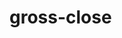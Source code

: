# gross-close

<!DOCTYPE html>
<html lang="en">
<head>
  <meta charset="UTF-8">
  <meta name="viewport" content="width=device-width, initial-scale=1.0">
  <title>Gross-Close | Sales Coaching & Performance Optimization</title>
  <script src="https://cdn.jsdelivr.net/npm/react@18.2.0/umd/react.production.min.js"></script>
  <script src="https://cdn.jsdelivr.net/npm/react-dom@18.2.0/umd/react-dom.production.min.js"></script>
  <script src="https://cdn.jsdelivr.net/npm/babel-standalone@7.22.9/babel.min.js"></script>
  <script src="https://cdn.tailwindcss.com"></script>
  <link href="https://fonts.googleapis.com/css2?family=Roboto:wght@400;700&display=swap" rel="stylesheet">
</head>
<body>
  <div id="root"></div>
  <script type="text/babel">
    const { useState } = React;

    // Navigation Component
    const Navbar = () => (
      <nav className="bg-gray-800 text-white p-4 sticky top-0 z-10">
        <div className="container mx-auto flex justify-between items-center">
          <h1 className="text-2xl font-bold">Gross-Close</h1>
          <div className="space-x-4">
            <a href="#home" className="hover:text-gray-300">Home</a>
            <a href="#about" className="hover:text-gray-300">About Tom</a>
            <a href="#assessments" className="hover:text-gray-300">Assessments</a>
            <a href="#programs" className="hover:text-gray-300">Programs</a>
            <a href="#contact" className="hover:text-gray-300">Contact</a>
          </div>
        </div>
      </nav>
    );

    // Hero Section
    const Hero = () => (
      <section id="home" className="bg-blue-600 text-white py-20 text-center">
        <div className="container mx-auto px-4">
          <h1 className="text-4xl md:text-5xl font-bold mb-4">Skyrocket Your Sales with Gross-Close</h1>
          <p className="text-xl mb-6">Proven coaching to boost your close rate, commissions, and profitability.</p>
          <a href="#assessments" className="bg-yellow-500 text-black font-bold py-2 px-6 rounded hover:bg-yellow-600">Take the Free Sales IQ Test</a>
        </div>
      </section>
    );

    // About Section
    const About = () => (
      <section id="about" className="py-20 bg-gray-100">
        <div className="container mx-auto px-4">
          <h2 className="text-3xl font-bold text-center mb-8">Meet Tom Grossman</h2>
          <div className="flex flex-col md:flex-row items-center">
            <div className="md:w-1/2 mb-6 md:mb-0">
              <img src="https://via.placeholder.com/400" alt="Tom Grossman" className="rounded-lg shadow-lg mx-auto" />
            </div>
            <div className="md:w-1/2 md:pl-8">
              <p className="text-lg mb-4">With over 25 years in direct sales, <strong>Tom Grossman</strong> is a master at increasing closing percentages and sales probabilities. From upselling in his family’s carpet cleaning business at age 10 to dominating home improvement sales with brands like LeafGuard and Pella, Tom has a proven track record.</p>
              <p className="text-lg mb-4">A former University of Oklahoma wrestler, Tom’s disciplined approach helped him boost his personal closing rate from 25% to over 75%. His coaching delivers measurable results, turning your existing systems into revenue-generating machines.</p>
            </div>
          </div>
        </div>
      </section>
    );

    // Assessment Form Component
    const AssessmentForm = ({ type, questions }) => {
      const [formData, setFormData] = useState({});
      const [submitted, setSubmitted] = useState(false);

      const handleChange = (e, questionId) => {
        setFormData({ ...formData, [questionId]: e.target.value });
      };

      const handleSubmit = (e) => {
        e.preventDefault();
        console.log(`${type} Assessment Data:`, formData); // Simulate sending data to server
        setSubmitted(true);
      };

      return (
        <div className="bg-white p-6 rounded-lg shadow-lg">
          {submitted ? (
            <div className="text-center">
              <h3 className="text-2xl font-bold mb-4">Thank You!</h3>
              <p>We’ve received your {type} assessment. Our team will review your responses and contact you with personalized recommendations.</p>
            </div>
          ) : (
            <form onSubmit={handleSubmit}>
              <h3 className="text-2xl font-bold mb-4">{type} Assessment</h3>
              {questions.map((q, index) => (
                <div key={index} className="mb-4">
                  <label className="block text-lg font-medium mb-2">{q.question}</label>
                  <select
                    className="w-full p-2 border rounded"
                    onChange={(e) => handleChange(e, `q${index + 1}`)}
                    required
                  >
                    <option value="">Select an option</option>
                    {q.options.map((option, i) => (
                      <option key={i} value={option}>{option}</option>
                    ))}
                  </select>
                </div>
              ))}
              <div className="mb-4">
                <label className="block text-lg font-medium mb-2">Name</label>
                <input type="text" className="w-full p-2 border rounded" required />
              </div>
              <div className="mb-4">
                <label className="block text-lg font-medium mb-2">Email</label>
                <input type="email" className="w-full p-2 border rounded" required />
              </div>
              <button type="submit" className="bg-blue-600 text-white font-bold py-2 px-6 rounded hover:bg-blue-700">
                Submit Assessment
              </button>
            </form>
          )}
        </div>
      );
    };

    // Assessments Section
    const Assessments = () => {
      const individualQuestions = [
        { question: "What is your current close rate?", options: ["Below 20%", "20-40%", "40-60%", "Above 60%"] },
        { question: "How confident are you in handling objections?", options: ["Not confident", "Somewhat confident", "Confident", "Very confident"] },
        { question: "How often do you upsell additional products/services?", options: ["Never", "Rarely", "Sometimes", "Always"] },
        { question: "What is your biggest sales challenge?", options: ["Lead generation", "Closing deals", "Handling objections", "Building rapport"] },
        { question: "How many sales calls do you make weekly?", options: ["0-10", "10-20", "20-30", "30+"] },
        { question: "Do you follow a structured sales process?", options: ["No", "Sometimes", "Yes, but inconsistent", "Yes, consistently"] },
        { question: "How do you track your sales performance?", options: ["Not tracked", "Manually", "CRM software", "Other"] },
        { question: "What is your average commission per sale?", options: ["Under $500", "$500-$1000", "$1000-$2000", "Over $2000"] },
        { question: "How often do you receive sales training?", options: ["Never", "Yearly", "Quarterly", "Monthly or more"] },
        { question: "What is your sales goal for the next year?", options: ["Increase close rate", "Higher commissions", "More leads", "All of the above"] },
      ];

      const companyQuestions = [
        { question: "What is your team’s average close rate?", options: ["Below 20%", "20-40%", "40-60%", "Above 60%"] },
        { question: "How standardized is your sales process?", options: ["Not standardized", "Somewhat standardized", "Highly standardized", "Fully optimized"] },
        { question: "What is your team’s biggest weakness?", options: ["Lead generation", "Closing skills", "Team morale", "Training"] },
        { question: "How often do you train your sales team?", options: ["Never", "Yearly", "Quarterly", "Monthly or more"] },
        { question: "What is your annual revenue goal?", options: ["Under $1M", "$1M-$5M", "$5M-$10M", "Over $10M"] },
        { question: "How do you measure sales performance?", options: ["Not measured", "Manual tracking", "CRM", "Advanced analytics"] },
        { question: "What is your lead conversion rate?", options: ["Below 10%", "10-20%", "20-30%", "Above 30%"] },
        { question: "How effective is your team at upselling?", options: ["Not effective", "Somewhat effective", "Effective", "Highly effective"] },
        { question: "Do you have a dedicated sales manager?", options: ["No", "Yes, part-time", "Yes, full-time", "Multiple managers"] },
        { question: "What is your top priority for improvement?", options: ["Close rates", "Profit margins", "Team efficiency", "Lead quality"] },
      ];

      return (
        <section id="assessments" className="py-20">
          <div className="container mx-auto px-4">
            <h2 className="text-3xl font-bold text-center mb-8">Discover Your Sales Potential</h2>
            <p className="text-lg text-center mb-12">Take our free assessments to identify your strengths and areas for growth.</p>
            <div className="grid md:grid-cols-2 gap-8">
              <AssessmentForm type="Sales IQ" questions={individualQuestions} />
              <AssessmentForm type="Company" questions={companyQuestions} />
            </div>
          </div>
        </section>
      );
    };

    // Programs Section
    const Programs = () => (
      <section id="programs" className="py-20 bg-gray-100">
        <div className="container mx-auto px-4">
          <h2 className="text-3xl font-bold text-center mb-8">Our Coaching Programs</h2>
          <div className="grid md:grid-cols-2 gap-8">
            <div className="bg-white p-6 rounded-lg shadow-lg">
              <h3 className="text-2xl font-bold mb-4">Individual Tune-Up</h3>
              <p className="text-lg mb-4">$195 – Immediate action items to boost your sales.</p>
              <p className="mb-4">We analyze your current approach and provide a tailored plan to increase your close rate and commissions.</p>
              <a href="#contact" className="bg-blue-600 text-white font-bold py-2 px-6 rounded hover:bg-blue-700">Get Started</a>
            </div>
            <div className="bg-white p-6 rounded-lg shadow-lg">
              <h3 className="text-2xl font-bold mb-4">Company Tune-Up</h3>
              <p className="text-lg mb-4">$1,995 – Optimize your team’s performance.</p>
              <p className="mb-4">We work with your sales process to deliver strategies that drive immediate profitability.</p>
              <a href="#contact" className="bg-blue-600 text-white font-bold py-2 px-6 rounded hover:bg-blue-700">Get Started</a>
            </div>
            <div className="bg-white p-6 rounded-lg shadow-lg">
              <h3 className="text-2xl font-bold mb-4">Individual Coaching Experience</h3>
              <p className="text-lg mb-4">From $2,500/month – Guaranteed results.</p>
              <p className="mb-4">Personalized coaching to transform your sales performance with Tom’s proven methods.</p>
              <a href="#contact" className="bg-blue-600 text-white font-bold py-2 px-6 rounded hover:bg-blue-700">Get Started</a>
            </div>
            <div className="bg-white p-6 rounded-lg shadow-lg">
              <h3 className="text-2xl font-bold mb-4">Company Coaching Experience</h3>
              <p className="text-lg mb-4">From $25,000 – Transform your business.</p>
              <p className="mb-4">Comprehensive coaching to overhaul your sales team’s performance and profitability.</p>
              <a href="#contact" className="bg-blue-600 text-white font-bold py-2 px-6 rounded hover:bg-blue-700">Get Started</a>
            </div>
          </div>
        </div>
      </section>
    );

    // Contact Section
    const Contact = () => (
      <section id="contact" className="py-20">
        <div className="container mx-auto px-4 text-center">
          <h2 className="text-3xl font-bold mb-8">Get in Touch</h2>
          <p className="text-lg mb-4">Ready to take your sales to the next level? Contact us today!</p>
          <p className="text-lg mb-4">Email: info@gross-close.com | Phone: (555) 123-4567</p>
          <a href="#assessments" className="bg-yellow-500 text-black font-bold py-2 px-6 rounded hover:bg-yellow-600">Take the Free Assessment</a>
        </div>
      </section>
    );

    // Footer
    const Footer = () => (
      <footer className="bg-gray-800 text-white py-6">
        <div className="container mx-auto px-4 text-center">
          <p>&copy; 2025 Gross-Close. All rights reserved.</p>
        </div>
      </footer>
    );

    // Main App Component
    const App = () => (
      <div className="font-roboto">
        <Navbar />
        <Hero />
        <About />
        <Assessments />
        <Programs />
        <Contact />
        <Footer />
      </div>
    );

    // Render the app
    ReactDOM.render(<App />, document.getElementById('root'));
  </script>
</body>
</html>
